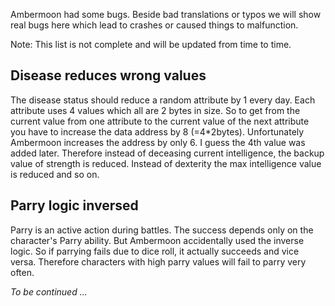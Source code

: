 Ambermoon had some bugs. Beside bad translations or typos we will show real bugs here which lead to crashes or caused things to malfunction.

Note: This list is not complete and will be updated from time to time.

## Disease reduces wrong values

The disease status should reduce a random attribute by 1 every day. Each attribute uses 4 values which all are 2 bytes in size. So to get from the current value from one attribute to the current value of the next attribute you have to increase the data address by 8 (=4*2bytes). Unfortunately Ambermoon increases the address by only 6. I guess the 4th value was added later. Therefore instead of deceasing current intelligence, the backup value of strength is reduced. Instead of dexterity the max intelligence value is reduced and so on.

## Parry logic inversed

Parry is an active action during battles. The success depends only on the character's Parry ability. But Ambermoon accidentally used the inverse logic. So if parrying fails due to dice roll, it actually succeeds and vice versa. Therefore characters with high parry values will fail to parry very often.


*To be continued ...*
